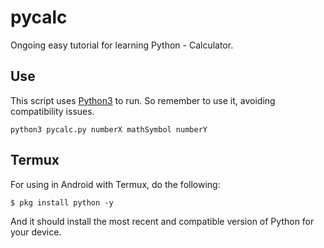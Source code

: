 # pycalc

Ongoing easy tutorial for learning Python - Calculator.

## Use ##

This script uses [Python3](https://www.python.org/downloads/) to run. So remember to use it, avoiding compatibility issues.

```
python3 pycalc.py numberX mathSymbol numberY
```

## Termux ##

For using in Android with Termux, do the following:
```shell
$ pkg install python -y
```
And it should install the most recent and compatible version of Python for your device.
